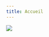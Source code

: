 ```yaml
---
title: Accueil
---
```


<main class="main_welcome">
<container class = "container_welcome">
    <img class="logo_Cc" src="{{'/img/logo/logo_CC.png'}}" >
    </img>
</container>
</main>
